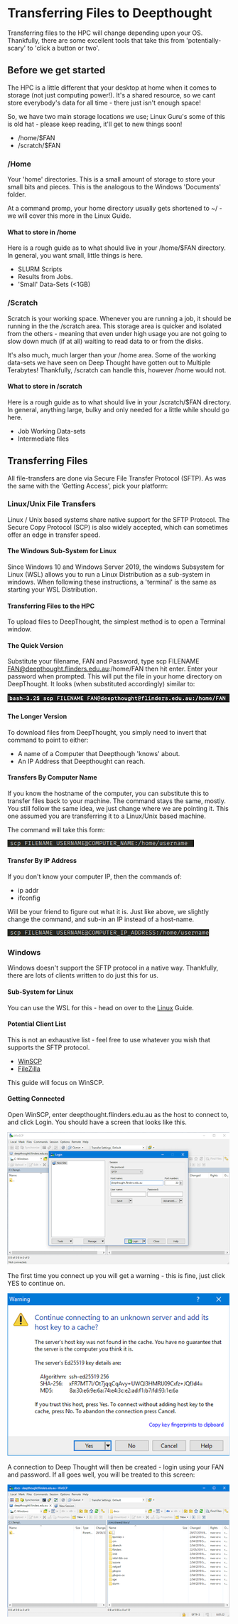 # Transferring Files to Deepthought

Transferring files to the HPC will change depending upon your OS. Thankfully, there are some excellent tools that take this from 'potentially-scary' to 'click a button or two'.

## Before we get started

The HPC is a little different that your desktop at home when it comes to storage (not just computing power!). It's a shared resource, so we cant store everybody's data for all time - there just isn't enough space!

So, we have two main storage locations we use; Linux Guru's some of this is old hat - please keep reading, it'll get to new things soon!

- /home/$FAN
- /scratch/$FAN

### /Home

Your 'home' directories. This is a small amount of storage to store your small bits and pieces. This is the analogous to the Windows 'Documents' folder.

At a command promp, your home directory usually gets shortened to ~/ - we will cover this more in the Linux Guide.

#### What to store in /home

Here is a rough guide as to what should live in your /home/$FAN directory. In general, you want small, little things is here.

- SLURM Scripts
- Results from Jobs.
- 'Small' Data-Sets (<1GB)

### /Scratch

Scratch is your working space. Whenever you are running a job, it should be running in the the /scratch area. This storage area is quicker and isolated from the others - meaning that even under high usage you are not going to slow down much (if at all) waiting to read data to or from the disks.

It's also much, much larger than your /home area. Some of the working data-sets we have seen on Deep Thought have gotten out to Multiple Terabytes! Thankfully, /scratch can handle this, however /home would not.

#### What to store in /scratch

Here is a rough guide as to what should live in your /scratch/$FAN directory. In general, anything large, bulky and only needed for a little while should go here.

- Job Working Data-sets
- Intermediate files

## Transferring Files

All file-transfers are done via Secure File Transfer Protocol (SFTP). As was the same with the 'Getting Access', pick your platform:

### Linux/Unix File Transfers

Linux / Unix based systems share native support for the SFTP Protocol. The Secure Copy Protocol (SCP) is also widely accepted, which can sometimes offer an edge in transfer speed.

#### The Windows Sub-System for Linux

Since Windows 10 and Windows Server 2019, the windows Subsystem for Linux (WSL) allows you to run a Linux Distribution as a sub-system in windows. When following these instructions, a 'terminal' is the same as starting your WSL Distribution.

#### Transferring Files to the HPC

To upload files to DeepThought, the simplest method is to open a Terminal window.

#### The Quick Version

Substitute your filename, FAN and Password, type scp FILENAME FAN@deepthought.flinders.edu.au:/home/FAN then hit enter.
Enter your password when prompted. This will put the file in your home directory on DeepThought. It looks (when substituted accordingly) similar to:

![](../_static/SCPExampleImage.png)

#### The Longer Version

To download files from DeepThought, you simply need to invert that command to point to either:

- A name of a Computer that Deepthough 'knows' about.
- An IP Address that Deepthought can reach.

#### Transfers By Computer Name

If you know the hostname of the computer, you can substitute this to transfer files back to your machine. The command stays the same, mostly. You still follow the same idea, we just change where we are pointing it. This one assumed you are transferring it to a Linux/Unix based machine.

The command will take this form:

![](../_static/SCPByHostname.png)

#### Transfer By IP Address

If you don't know your computer IP, then the commands of:

- ip addr
- ifconfig

Will be your friend to figure out what it is. Just like above, we slightly change the command, and sub-in an IP instead of a host-name.

![](../_static/SCPByIP.png)

### Windows

Windows doesn't support the SFTP protocol in a native way. Thankfully, there are lots of clients written to do just this for us.

#### Sub-System for Linux

You can use the WSL for this - head on over to the [Linux](#TransferringFiles) Guide.

#### Potential Client List

This is not an exhaustive list - feel free to use whatever you wish that supports the SFTP protocol.

- [WinSCP](https://winscp.net/eng/index.php)
- [FileZilla](https://filezilla-project.org/?AFFILIATE=6732&__c=1)

This guide will focus on WinSCP.

#### Getting Connected

Open WinSCP, enter deepthought.flinders.edu.au as the host to connect to, and click Login. You should have a screen that looks like this.

![](../_static/WinSCPImage.png)

The first time you connect up you will get a warning - this is fine, just click YES to continue on.

![](../_static/WinSCPSSHKeyNotice.png)

A connection to Deep Thought will then be created - login using your FAN and password. If all goes well, you will be treated to this screen:

![](../_static/WinSCPConnected.png)
